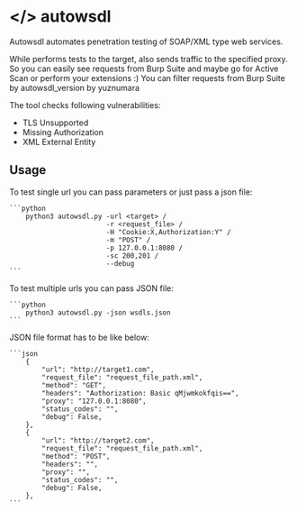 # </> autowsdl

Autowsdl automates penetration testing of SOAP/XML type web services.

While performs tests to the target, also sends traffic to the specified proxy.
So you can easily see requests from Burp Suite and maybe go for Active Scan or perform your extensions :)
You can filter requests from Burp Suite by autowsdl_version by yuznumara 

The tool checks following vulnerabilities:
- TLS Unsupported
- Missing Authorization
- XML External Entity

## Usage

To test single url you can pass parameters or just pass a json file:

    ```python
        python3 autowsdl.py -url <target> /
                            -r <request_file> /
                            -H "Cookie:X,Authorization:Y" /
                            -m "POST" /
                            -p 127.0.0.1:8080 /
                            -sc 200,201 /
                            --debug
    ```

To test multiple urls you can pass JSON file:

    ```python
        python3 autowsdl.py -json wsdls.json
    ```

JSON file format has to be like below:

    ```json
        {
            "url": "http://target1.com",
            "request_file": "request_file_path.xml",
            "method": "GET",
            "headers": "Authorization: Basic qMjwmkokfqis==",
            "proxy": "127.0.0.1:8080",
            "status_codes": "",
            "debug": False,
        },
        {
            "url": "http://target2.com",
            "request_file": "request_file_path.xml",
            "method": "POST",
            "headers": "",
            "proxy": "",
            "status_codes": "",
            "debug": False,
        },
    ```
